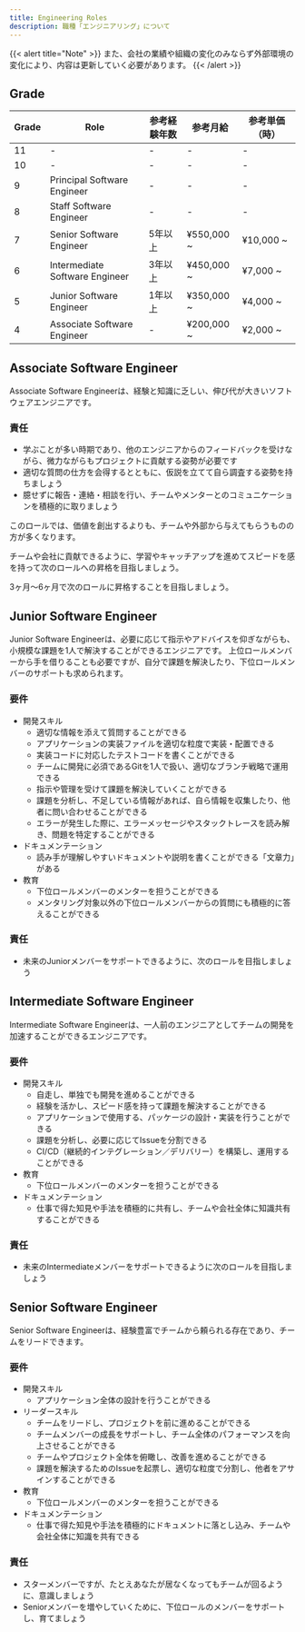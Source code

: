 ```yaml
---
title: Engineering Roles
description: 職種「エンジニアリング」について
---
```


{{< alert title="Note" >}}
また、会社の業績や組織の変化のみならず外部環境の変化により、内容は更新していく必要があります。
{{< /alert >}}

## Grade

| Grade | Role                           | 参考経験年数 | 参考月給   | 参考単価（時） |
| ----- | ------------------------------ | ------------ | ---------- | -------------- |
| 11    | -                              | -            | -          | -              |
| 10    | -                              | -            | -          | -              |
| 9     | Principal Software Engineer    | -            | -          | -              |
| 8     | Staff Software Engineer        | -            | -          | -              |
| 7     | Senior Software Engineer       | 5年以上      | ¥550,000 ~ | ¥10,000 ~      |
| 6     | Intermediate Software Engineer | 3年以上      | ¥450,000 ~ | ¥7,000 ~       |
| 5     | Junior Software Engineer       | 1年以上      | ¥350,000 ~ | ¥4,000 ~       |
| 4     | Associate Software Engineer    | -            | ¥200,000 ~ | ¥2,000 ~       |

## Associate Software Engineer

Associate Software Engineerは、経験と知識に乏しい、伸び代が大きいソフトウェアエンジニアです。

### 責任

- 学ぶことが多い時期であり、他のエンジニアからのフィードバックを受けながら、微力ながらもプロジェクトに貢献する姿勢が必要です
- 適切な質問の仕方を会得するとともに、仮説を立てて自ら調査する姿勢を持ちましょう
- 臆せずに報告・連絡・相談を行い、チームやメンターとのコミュニケーションを積極的に取りましょう

このロールでは、価値を創出するよりも、チームや外部から与えてもらうものの方が多くなります。

チームや会社に貢献できるように、学習やキャッチアップを進めてスピードを感を持って次のロールへの昇格を目指しましょう。

3ヶ月〜6ヶ月で次のロールに昇格することを目指しましょう。

## Junior Software Engineer

Junior Software Engineerは、必要に応じて指示やアドバイスを仰ぎながらも、小規模な課題を1人で解決することができるエンジニアです。
上位ロールメンバーから手を借りることも必要ですが、自分で課題を解決したり、下位ロールメンバーのサポートも求められます。

### 要件

- 開発スキル
  - 適切な情報を添えて質問することができる
  - アプリケーションの実装ファイルを適切な粒度で実装・配置できる
  - 実装コードに対応したテストコードを書くことができる
  - チームに開発に必須であるGitを1人で扱い、適切なブランチ戦略で運用できる
  - 指示や管理を受けて課題を解決していくことができる
  - 課題を分析し、不足している情報があれば、自ら情報を収集したり、他者に問い合わせることができる
  - エラーが発生した際に、エラーメッセージやスタックトレースを読み解き、問題を特定することができる
- ドキュメンテーション
  - 読み手が理解しやすいドキュメントや説明を書くことができる「文章力」がある
- 教育
  - 下位ロールメンバーのメンターを担うことができる
  - メンタリング対象以外の下位ロールメンバーからの質問にも積極的に答えることができる

### 責任

- 未来のJuniorメンバーをサポートできるように、次のロールを目指しましょう

## Intermediate Software Engineer

Intermediate Software Engineerは、一人前のエンジニアとしてチームの開発を加速することができるエンジニアです。

### 要件

- 開発スキル
  - 自走し、単独でも開発を進めることができる
  - 経験を活かし、スピード感を持って課題を解決することができる
  - アプリケーションで使用する、パッケージの設計・実装を行うことができる
  - 課題を分析し、必要に応じてIssueを分割できる
  - CI/CD（継続的インテグレーション／デリバリー）を構築し、運用することができる
- 教育
  - 下位ロールメンバーのメンターを担うことができる
- ドキュメンテーション
  - 仕事で得た知見や手法を積極的に共有し、チームや会社全体に知識共有することができる

### 責任

- 未来のIntermediateメンバーをサポートできるように次のロールを目指しましょう

## Senior Software Engineer

Senior Software Engineerは、経験豊富でチームから頼られる存在であり、チームをリードできます。

### 要件

- 開発スキル
  - アプリケーション全体の設計を行うことができる
- リーダースキル
  - チームをリードし、プロジェクトを前に進めることができる
  - チームメンバーの成長をサポートし、チーム全体のパフォーマンスを向上させることができる
  - チームやプロジェクト全体を俯瞰し、改善を進めることができる
  - 課題を解決するためのIssueを起票し、適切な粒度で分割し、他者をアサインすることができる
- 教育
  - 下位ロールメンバーのメンターを担うことができる
- ドキュメンテーション
  - 仕事で得た知見や手法を積極的にドキュメントに落とし込み、チームや会社全体に知識を共有できる

### 責任

- スターメンバーですが、たとえあなたが居なくなってもチームが回るように、意識しましょう
- Seniorメンバーを増やしていくために、下位ロールのメンバーをサポートし、育てましょう
